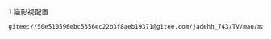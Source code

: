 1 猫影视配置
```bash
gitee://50e510596ebc5356ec22b3f8aeb19371@gitee.com/jadehh_743/TV/mao/mao/config_open.json
```